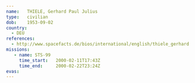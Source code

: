 ```yaml
---
name:	THIELE, Gerhard Paul Julius
type:	civilian
dob:	1953-09-02
country:
  - DEU
references:
  - http://www.spacefacts.de/bios/international/english/thiele_gerhard.htm
missions:
   - name: STS-99
     time_start:   2000-02-11T17:43Z
     time_end:     2000-02-22T23:24Z
evas:
---
```

